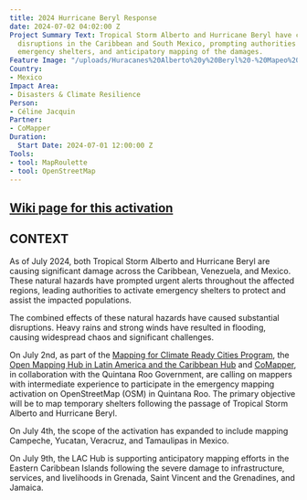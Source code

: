 ```yaml
---
title: 2024 Hurricane Beryl Response
date: 2024-07-02 04:02:00 Z
Project Summary Text: Tropical Storm Alberto and Hurricane Beryl have caused significant
  disruptions in the Caribbean and South Mexico, prompting authorities to activate
  emergency shelters, and anticipatory mapping of the damages.
Feature Image: "/uploads/Huracanes%20Alberto%20y%20Beryl%20-%20Mapeo%20de%20Refugios%20en%20Quintana%20Roo.jpg"
Country:
- Mexico
Impact Area:
- Disasters & Climate Resilience
Person:
- Céline Jacquin
Partner:
- CoMapper
Duration:
  Start Date: 2024-07-01 12:00:00 Z
Tools:
- tool: MapRoulette
- tool: OpenStreetMap
---
```


## [Wiki page for this activation](https://wiki.openstreetmap.org/wiki/Humanitarian_OSM_Team/Open_Mapping_Hub_-_Latin_America_and_The_Caribbean/Activations/2024_Hurricane_Beryl_Response)

## CONTEXT

As of July 2024, both Tropical Storm Alberto and Hurricane Beryl are causing significant damage across the Caribbean, Venezuela, and Mexico. These natural hazards have prompted urgent alerts throughout the affected regions, leading authorities to activate emergency shelters to protect and assist the impacted populations.

The combined effects of these natural hazards have caused substantial disruptions. Heavy rains and strong winds have resulted in flooding, causing widespread chaos and significant challenges.

On July 2nd, as part of the [Mapping for Climate Ready Cities Program](https://www.hotosm.org/projects/mapping-for-climate-ready-cities-latin-america/), the [Open Mapping Hub in Latin America and the Caribbean Hub](https://www.hotosm.org/hubs/open-mapping-hub-latin-america-and-the-caribbean/) and [CoMapper](https://site.comapper.org/), in collaboration with the Quintana Roo Government, are calling on mappers with intermediate experience to participate in the emergency mapping activation on OpenStreetMap (OSM) in Quintana Roo. The primary objective will be to map temporary shelters following the passage of Tropical Storm Alberto and Hurricane Beryl.

On July 4th, the scope of the activation has expanded to include mapping Campeche, Yucatan, Veracruz, and Tamaulipas in Mexico.

On July 9th, the LAC Hub is supporting anticipatory mapping efforts in the Eastern Caribbean Islands following the severe damage to infrastructure, services, and livelihoods in Grenada, Saint Vincent and the Grenadines, and Jamaica.
